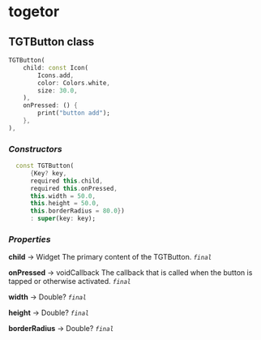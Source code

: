 # togetor

## TGTButton class

```dart
TGTButton(
    child: const Icon(
        Icons.add,
        color: Colors.white,
        size: 30.0,
    ),
    onPressed: () {
        print("button add");
    },
),
```

### **_Constructors_**

```dart
  const TGTButton(
      {Key? key,
      required this.child,
      required this.onPressed,
      this.width = 50.0,
      this.height = 50.0,
      this.borderRadius = 80.0})
      : super(key: key);
```

### **_Properties_**

**child** → Widget
The primary content of the TGTButton.
_`final`_

**onPressed** → voidCallback
The callback that is called when the button is tapped or otherwise activated.
_`final`_

**width** → Double?
_`final`_

**height** → Double?
_`final`_

**borderRadius** → Double?
_`final`_
